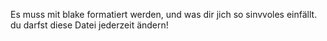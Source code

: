Es muss mit blake formatiert werden, und was dir jich so sinvvoles einfällt. du darfst diese Datei jederzeit ändern!
